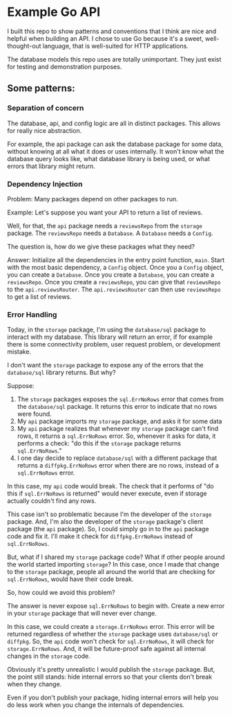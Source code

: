 # Example Go API

I built this repo to show patterns and conventions that I think are nice and helpful when building an API. I chose to use Go because it's a sweet, well-thought-out language, that is well-suited for HTTP applications.

The database models this repo uses are totally unimportant. They just exist for testing and demonstration purposes.

## Some patterns:

### Separation of concern

The database, api, and config logic are all in distinct packages. This allows for really nice abstraction.

For example, the api package can ask the database package for some data, without knowing at all what it does or uses internally. It won't know what the database query looks like, what database library is being used, or what errors that library might return.

### Dependency Injection

Problem: Many packages depend on other packages to run.

Example: Let's suppose you want your API to return a list of reviews.

Well, for that, the `api` package needs a `reviewsRepo` from the `storage` package. The `reviewsRepo` needs a `Database`. A `Database` needs a `Config`.

The question is, how do we give these packages what they need?

Answer: Initialize all the dependencies in the entry point function, `main`. Start with the most basic dependency, a `Config` object. Once you a `Config` object, you can create a `Database`. Once you create a `Database`, you can create a `reviewsRepo`. Once you create a `reviewsRepo`, you can give that `reviewsRepo` to the `api.reviewsRouter`. The `api.reviewsRouter` can then use `reviewsRepo` to get a list of reviews.

### Error Handling

Today, in the `storage` package, I'm using the `database/sql` package to interact with my database. This library will return an error, if for example there is some connectivity problem, user request problem, or development mistake.

I don't want the `storage` package to expose any of the errors that the `database/sql` library returns. But why?

Suppose:
1) The `storage` packages exposes the `sql.ErrNoRows` error that comes from the `database/sql` package. It returns this error to indicate that no rows were found.
2) My `api` package imports my `storage` package, and asks it for some data
3) My `api` package realizes that whenever my `storage` package can't find rows, it returns a `sql.ErrNoRows` error. So, whenever it asks for data, it performs a check: "do this if the `storage` package returns `sql.ErrNoRows`."
4) I one day decide to replace `database/sql` with a different package that returns a `diffpkg.ErrNoRows` error when there are no rows, instead of a `sql.ErrNoRows` error.

In this case, my `api` code would break. The check that it performs of "do this if `sql.ErrNoRows` is returned" would never execute, even if storage actually couldn't find any rows.

This case isn't so problematic because I'm the developer of the `storage` package. And, I'm also the developer of the `storage` package's client package (the `api` package). So, I could simply go in to the `api` package code and fix it. I'll make it check for `diffpkg.ErrNoRows` instead of `sql.ErrNoRows`.

But, what if I shared my `storage` package code? What if other people around the world started importing `storage`? In this case, once I made that change to the `storage` package, people all around the world that are checking for `sql.ErrNoRows`, would have their code break.

So, how could we avoid this problem?

The answer is never expose `sql.ErrNoRows` to begin with. Create a new error in your `storage` package that will never ever change.

In this case, we could create a `storage.ErrNoRows` error. This error will be returned regardless of whether the `storage` package uses `database/sql` or `diffpkg`. So, the `api` code won't check for `sql.ErrNoRows`, it will check for `storage.ErrNoRows`. And, it will be future-proof safe against all internal changes in the `storage` code.

Obviously it's pretty unrealistic I would publish the `storage` package. But, the point still stands: hide internal errors so that your clients don't break when they change.

Even if you don't publish your package, hiding internal errors will help you do less work when you change the internals of dependencies.
